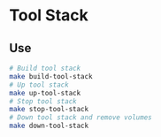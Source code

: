 # Tool Stack

## Use

```bash
# Build tool stack
make build-tool-stack
# Up tool stack
make up-tool-stack
# Stop tool stack
make stop-tool-stack
# Down tool stack and remove volumes
make down-tool-stack
```
